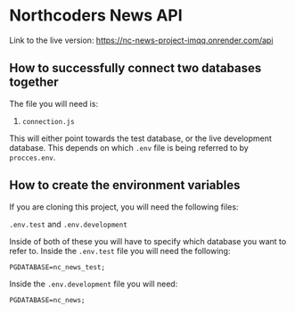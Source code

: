 # Northcoders News API

Link to the live version: https://nc-news-project-imqq.onrender.com/api

## How to successfully connect two databases together

The file you will need is:

1. `connection.js`

This will either point towards the test database, or the live development database. This depends on which `.env` file is being referred to by `procces.env`.

## How to create the environment variables

If you are cloning this project, you will need the following files: 

`.env.test` and `.env.development`

Inside of both of these you will have to specify which database you want to refer to. Inside the `.env.test` file you will need the following:

`PGDATABASE=nc_news_test;`

Inside the `.env.development` file you will need:

`PGDATABASE=nc_news;`


